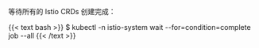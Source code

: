 等待所有的 Istio CRDs 创建完成：

{{< text bash >}}
$ kubectl -n istio-system wait --for=condition=complete job --all
{{< /text >}}

